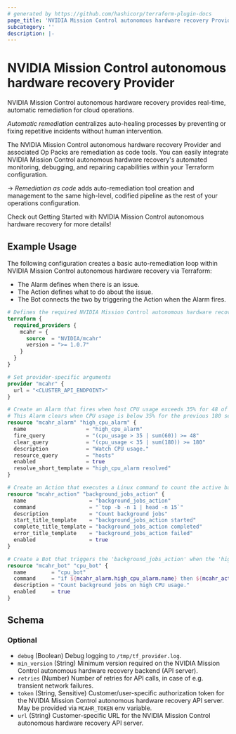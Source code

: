```yaml
---
# generated by https://github.com/hashicorp/terraform-plugin-docs
page_title: 'NVIDIA Mission Control autonomous hardware recovery Provider'
subcategory: ''
description: |-
---
```


# NVIDIA Mission Control autonomous hardware recovery Provider

NVIDIA Mission Control autonomous hardware recovery provides real-time, automatic remediation for cloud operations.

_Automatic remediation_ centralizes auto-healing processes by preventing or fixing repetitive incidents without human intervention.

The NVIDIA Mission Control autonomous hardware recovery Provider and associated Op Packs are remediation as code tools. You can easily integrate NVIDIA Mission Control autonomous hardware recovery's automated monitoring, debugging, and repairing capabilities within your Terraform configuration.

-> _Remediation as code_ adds auto-remediation tool creation and management to the same high-level, codified pipeline as the rest of your operations configuration.

Check out Getting Started with NVIDIA Mission Control autonomous hardware recovery for more details!

## Example Usage

The following configuration creates a basic auto-remediation loop within NVIDIA Mission Control autonomous hardware recovery via Terraform:

- The Alarm defines when there is an issue.
- The Action defines what to do about the issue.
- The Bot connects the two by triggering the Action when the Alarm fires.

```terraform
# Defines the required NVIDIA Mission Control autonomous hardware recovery provider and version
terraform {
  required_providers {
    mcahr = {
      source  = "NVIDIA/mcahr"
      version = ">= 1.0.7"
    }
  }
}

# Set provider-specific arguments
provider "mcahr" {
  url = "<CLUSTER_API_ENDPOINT>"
}

# Create an Alarm that fires when host CPU usage exceeds 35% for 48 of the previous 60 seconds.
# This Alarm clears when CPU usage is below 35% for the previous 180 seconds.
resource "mcahr_alarm" "high_cpu_alarm" {
  name                   = "high_cpu_alarm"
  fire_query             = "(cpu_usage > 35 | sum(60)) >= 48"
  clear_query            = "(cpu_usage < 35 | sum(180)) >= 180"
  description            = "Watch CPU usage."
  resource_query         = "hosts"
  enabled                = true
  resolve_short_template = "high_cpu_alarm resolved"
}

# Create an Action that executes a Linux command to count the active background jobs.
resource "mcahr_action" "background_jobs_action" {
  name                    = "background_jobs_action"
  command                 = "`top -b -n 1 | head -n 15`"
  description             = "Count background jobs"
  start_title_template    = "background_jobs_action started"
  complete_title_template = "background_jobs_action completed"
  error_title_template    = "background_jobs_action failed"
  enabled                 = true
}

# Create a Bot that triggers the 'background_jobs_action' when the 'high_cpu_alarm' fires.
resource "mcahr_bot" "cpu_bot" {
  name        = "cpu_bot"
  command     = "if ${mcahr_alarm.high_cpu_alarm.name} then ${mcahr_action.background_jobs_action.name} fi"
  description = "Count background jobs on high CPU usage."
  enabled     = true
}
```

<!-- schema generated by tfplugindocs -->
## Schema

### Optional

- `debug` (Boolean) Debug logging to `/tmp/tf_provider.log`.
- `min_version` (String) Minimum version required on the NVIDIA Mission Control autonomous hardware recovery backend (API server).
- `retries` (Number) Number of retries for API calls, in case of e.g. transient network failures.
- `token` (String, Sensitive) Customer/user-specific authorization token for the NVIDIA Mission Control autonomous hardware recovery API server. May be provided via `MCAHR_TOKEN` env variable.
- `url` (String) Customer-specific URL for the NVIDIA Mission Control autonomous hardware recovery API server.
